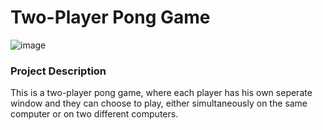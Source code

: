  # Two-Player Pong Game
![image](https://user-images.githubusercontent.com/56271967/151397846-7244a0b7-bc5f-4b05-9295-4523c0f1b32c.png)

### Project Description  

This is a two-player pong game, where each player has his own seperate window and they can choose to play, either simultaneously on the same computer or on two different computers. 
